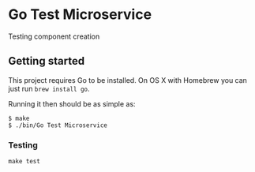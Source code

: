 # Go Test Microservice

Testing component creation

## Getting started

This project requires Go to be installed. On OS X with Homebrew you can just run `brew install go`.

Running it then should be as simple as:

```console
$ make
$ ./bin/Go Test Microservice
```

### Testing

`make test`
